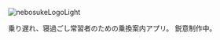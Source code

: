 ![nebosukeLogoLight](https://github.com/user-attachments/assets/a1d8af16-4a22-49b9-90f1-c3e8e4787f68)

乗り遅れ、寝過ごし常習者のための乗換案内アプリ。
鋭意制作中。
